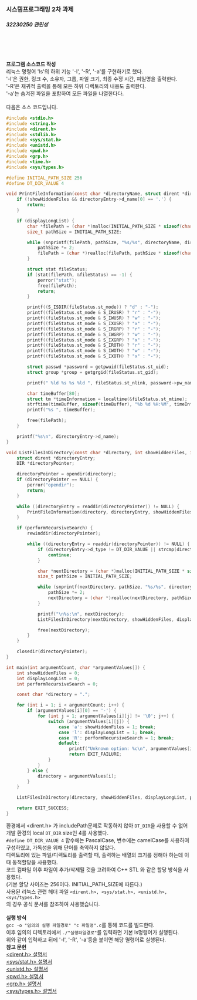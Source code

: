 ### 시스템프로그래밍 2차 과제
##### 32230250 권민성

<br><br><br>

**프로그램 소스코드 작성**  
리눅스 명령어 'ls'의 하위 기능 '-l', '-R', '-a'를 구현하기로 했다.  
'-l'은 권한, 링크 수, 소유자, 그룹, 파일 크기, 최종 수정 시간, 피일명을 출력한다.  
'-R'은 재귀적 출력을 통해 모든 하위 디렉토리의 내용도 출력한다.  
'-a'는 숨겨진 파일을 포함하여 모든 파일을 나열한다다.
<br><br>
다음은 소스 코드입니다.
```c
#include <stdio.h>
#include <string.h>
#include <dirent.h>
#include <stdlib.h>
#include <sys/stat.h>
#include <unistd.h>
#include <pwd.h>
#include <grp.h>
#include <time.h>
#include <sys/types.h>

#define INITIAL_PATH_SIZE 256
#define DT_DIR_VALUE 4

void PrintFileInformation(const char *directoryName, struct dirent *directoryEntry, int showHiddenFiles, int displayLongList) {
    if (!showHiddenFiles && directoryEntry->d_name[0] == '.') {
        return;
    }

    if (displayLongList) {
        char *filePath = (char *)malloc(INITIAL_PATH_SIZE * sizeof(char));
        size_t pathSize = INITIAL_PATH_SIZE;

        while (snprintf(filePath, pathSize, "%s/%s", directoryName, directoryEntry->d_name) >= pathSize) {
            pathSize *= 2;
            filePath = (char *)realloc(filePath, pathSize * sizeof(char));
        }

        struct stat fileStatus;
        if (stat(filePath, &fileStatus) == -1) {
            perror("stat");
            free(filePath);
            return;
        }

        printf((S_ISDIR(fileStatus.st_mode)) ? "d" : "-");
        printf((fileStatus.st_mode & S_IRUSR) ? "r" : "-");
        printf((fileStatus.st_mode & S_IWUSR) ? "w" : "-");
        printf((fileStatus.st_mode & S_IXUSR) ? "x" : "-");
        printf((fileStatus.st_mode & S_IRGRP) ? "r" : "-");
        printf((fileStatus.st_mode & S_IWGRP) ? "w" : "-");
        printf((fileStatus.st_mode & S_IXGRP) ? "x" : "-");
        printf((fileStatus.st_mode & S_IROTH) ? "r" : "-");
        printf((fileStatus.st_mode & S_IWOTH) ? "w" : "-");
        printf((fileStatus.st_mode & S_IXOTH) ? "x" : "-");

        struct passwd *password = getpwuid(fileStatus.st_uid);
        struct group *group = getgrgid(fileStatus.st_gid);

        printf(" %ld %s %s %ld ", fileStatus.st_nlink, password->pw_name, group->gr_name, fileStatus.st_size);

        char timeBuffer[80];
        struct tm *timeInformation = localtime(&fileStatus.st_mtime);
        strftime(timeBuffer, sizeof(timeBuffer), "%b %d %H:%M", timeInformation);
        printf("%s ", timeBuffer);

        free(filePath);
    }

    printf("%s\n", directoryEntry->d_name);
}

void ListFilesInDirectory(const char *directory, int showHiddenFiles, int displayLongList, int performRecursiveSearch) {
    struct dirent *directoryEntry;
    DIR *directoryPointer;

    directoryPointer = opendir(directory);
    if (directoryPointer == NULL) {
        perror("opendir");
        return;
    }

    while ((directoryEntry = readdir(directoryPointer)) != NULL) {
        PrintFileInformation(directory, directoryEntry, showHiddenFiles, displayLongList);
    }

    if (performRecursiveSearch) {
        rewinddir(directoryPointer);

        while ((directoryEntry = readdir(directoryPointer)) != NULL) {
            if (directoryEntry->d_type != DT_DIR_VALUE || strcmp(directoryEntry->d_name, ".") == 0 || strcmp(directoryEntry->d_name, "..") == 0) {
                continue;
            }

            char *nextDirectory = (char *)malloc(INITIAL_PATH_SIZE * sizeof(char));
            size_t pathSize = INITIAL_PATH_SIZE;

            while (snprintf(nextDirectory, pathSize, "%s/%s", directory, directoryEntry->d_name) >= pathSize) {
                pathSize *= 2;
                nextDirectory = (char *)realloc(nextDirectory, pathSize * sizeof(char));
            }

            printf("\n%s:\n", nextDirectory);
            ListFilesInDirectory(nextDirectory, showHiddenFiles, displayLongList, performRecursiveSearch);

            free(nextDirectory);
        }
    }

    closedir(directoryPointer);
}

int main(int argumentCount, char *argumentValues[]) {
    int showHiddenFiles = 0;
    int displayLongList = 0;
    int performRecursiveSearch = 0;

    const char *directory = ".";

    for (int i = 1; i < argumentCount; i++) {
        if (argumentValues[i][0] == '-') {
            for (int j = 1; argumentValues[i][j] != '\0'; j++) {
                switch (argumentValues[i][j]) {
                    case 'a': showHiddenFiles = 1; break;
                    case 'l': displayLongList = 1; break;
                    case 'R': performRecursiveSearch = 1; break;
                    default:
                        printf("Unknown option: %c\n", argumentValues[i][j]);
                        return EXIT_FAILURE;
                }
            }
        } else {
            directory = argumentValues[i];
        }
    }

    ListFilesInDirectory(directory, showHiddenFiles, displayLongList, performRecursiveSearch);

    return EXIT_SUCCESS;
}
```
환경에서 <dirent.h> 가 includePath문제로 작동하지 않아 `DT_DIR`을 사용할 수 없어 개발 환경의 local `DT_DIR` size인 4를 사용했다.  
`#define DT_DIR_VALUE 4` 
함수에는 PascalCase, 변수에는 camelCase를 사용하여 구성하였고, 가독성을 위해 단어를 축약하지 않았다.  
디렉토리에 있는 파일/디렉토리를 출력할 때, 출력하는 배열의 크기를 정해야 하는데 이때 동적할당을 사용했다.  
코드 컴파일 이후 파일이 추가/삭제될 것을 고려하여 C++ STL <vector>와 같은 할당 방식을 사용했다.  
(기본 할당 사이즈는 256이다. INITIAL_PATH_SIZE에 따른다.)  
사용된 리눅스 관련 헤더 파일 `<dirent.h>, <sys/stat.h>, <unistd.h>, <sys/types.h>`  
의 경우 공식 문서를 참조하여 사용했습니다.  
<br>
**실행 방식**  
`gcc -o "임의의 실행 파일경로" "c 파일명".c`를 통해 코드를 빌드한다.  
이후 임의의 디렉토리에서 `./"실행파일경로"`를 입력하면 기본 ls명령어가 실행된다.  
위와 같이 입력하고 뒤에 '-l', '-R', '-a'등을 붙이면 해당 멸령어로 실행된다.
<br>
**참고 문헌**  
[<dirent.h> 셜명서](https://www.ibm.com/docs/ko/aix/7.3?topic=files-direnth-file)  
[<sys/stat.h> 설명서](https://pubs.opengroup.org/onlinepubs/7908799/xsh/sysstat.h.html)  
[<unistd.h> 설명서](https://www.ibm.com/docs/ko/aix/7.2?topic=files-unistdh-file)  
[<pwd.h> 설명서](https://www.ibm.com/docs/ko/aix/7.3?topic=files-pwdh-file)  
[<grp.h> 설명서](https://www.ibm.com/docs/ko/aix/7.3?topic=files-grph-file)  
[<sys/types.h> 설명서](https://pubs.opengroup.org/onlinepubs/009604599/basedefs/sys/types.h.html)

